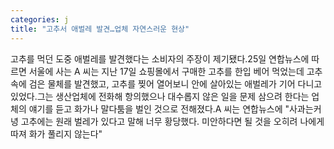 ```yaml
---
categories: j
title: "고추서 애벌레 발견…업체 자연스러운 현상"
---
```

고추를 먹던 도중 애벌레를 발견했다는 소비자의 주장이 제기됐다.25일 연합뉴스에 따르면 서울에 사는 A 씨는 지난 17일 쇼핑몰에서 구매한 고추를 한입 베어 먹었는데 고추 속에 검은 물체를 발견했고, 고추를 찢어 열어보니 안에 살아있는 애벌레가 기어 다니고 있었다.그는 생산업체에 전화해 항의했으나 대수롭지 않은 일을 문제 삼으려 한다는 업체의 얘기를 듣고 화가나 말다툼을 벌인 것으로 전해졌다.A 씨는 연합뉴스에 "사과는커녕 고추에는 원래 벌레가 있다고 말해 너무 황당했다. 미안하다면 될 것을 오히려 나에게 따져 화가 풀리지 않는다"